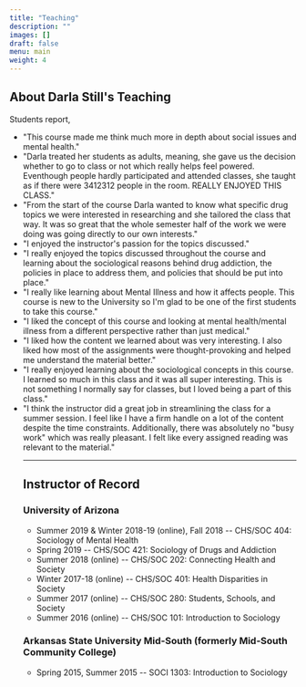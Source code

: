 ```yaml
---
title: "Teaching"
description: ""
images: []
draft: false
menu: main
weight: 4
---
```

<h2>About Darla Still's Teaching</h2>
Students report, 
    <ul><li>"This course made me think much more in depth about social issues and mental health."</li>
       <li>"Darla treated her students as adults, meaning, she gave us the decision whether to go to class or not which really helps feel powered. Eventhough people hardly participated and attended classes, she taught as if there were 3412312 people in the room. REALLY ENJOYED THIS CLASS."</li>	
       <li>"From the start of the course Darla wanted to know what specific drug topics we were interested in researching and she tailored the class that way. It was so great that the whole semester half of the work we were doing was going directly to our own interests."</li>
        <li>"I enjoyed the instructor's passion for the topics discussed."</li>
       <li>"I really enjoyed the topics discussed throughout the course and learning about the sociological reasons behind drug addiction, the policies in place to address them, and policies that should be put into place."</li>
       <li>"I really like learning about Mental Illness and how it affects people. This course is new to the University so I'm glad to be one of the first students to take this course."</li>
        <li>"I liked the concept of this course and looking at mental health/mental illness from a different perspective rather than just medical."</li>
        <li>"I liked how the content we learned about was very interesting. I also liked how most of the assignments were thought-provoking and helped me understand the material better."</li>
        <li>"I really enjoyed learning about the sociological concepts in this course. I learned so much in this class and it was all super interesting. This is not something I normally say for classes, but I loved being a part of this class."</li>
        <li>"I think the instructor did a great job in streamlining the class for a summer session. I feel like I have a firm handle on a lot of the content despite the time constraints. Additionally, there was absolutely no "busy work" which was really pleasant. I felt like every assigned reading was relevant to the material."</li>

<hr>
        
<h2>Instructor of Record</h2>

<h3>University of Arizona</h3>
<ul>
    <li>Summer 2019 & Winter 2018-19 (online), Fall 2018 -- CHS/SOC 404: Sociology of Mental
        Health</li>
    <li>Spring 2019 -- CHS/SOC 421: Sociology of Drugs and Addiction</li>
    <li>Summer 2018 (online) -- CHS/SOC 202: Connecting Health and Society</li>
    <li>Winter 2017-18 (online) -- CHS/SOC 401: Health Disparities in Society</li>
    <li>Summer 2017 (online) -- CHS/SOC 280: Students, Schools, and Society</li>
    <li>Summer 2016 (online) -- CHS/SOC 101: Introduction to Sociology</li></ul>

<h3>Arkansas State University Mid-South (formerly Mid-South Community College)</h3>
<ul>
    <li>Spring 2015, Summer 2015 -- SOCI 1303: Introduction to Sociology</li></ul>

